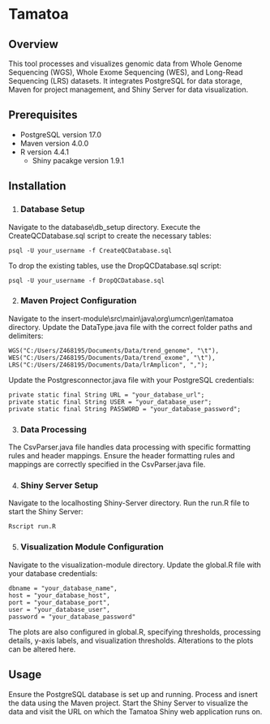 # Tamatoa

## Overview
This tool processes and visualizes genomic data from Whole Genome Sequencing (WGS), Whole Exome Sequencing (WES), and Long-Read Sequencing (LRS) datasets. It integrates PostgreSQL for data storage, Maven for project management, and Shiny Server for data visualization.

## Prerequisites
* PostgreSQL version 17.0
* Maven version 4.0.0
* R version 4.4.1
  * Shiny pacakge version 1.9.1

## Installation
1. ### Database Setup
Navigate to the database\db_setup directory.
Execute the CreateQCDatabase.sql script to create the necessary tables:
```
psql -U your_username -f CreateQCDatabase.sql
```

To drop the existing tables, use the DropQCDatabase.sql script:
```
psql -U your_username -f DropQCDatabase.sql
```

2. ### Maven Project Configuration
Navigate to the insert-module\src\main\java\org\umcn\gen\tamatoa directory.
Update the DataType.java file with the correct folder paths and delimiters:
```
WGS("C:/Users/Z468195/Documents/Data/trend_genome", "\t"),
WES("C:/Users/Z468195/Documents/Data/trend_exome", "\t"),
LRS("C:/Users/Z468195/Documents/Data/lrAmplicon", ",");
```

Update the Postgresconnector.java file with your PostgreSQL credentials:
```
private static final String URL = "your_database_url";
private static final String USER = "your_database_user";
private static final String PASSWORD = "your_database_password";
```

3. ### Data Processing
The CsvParser.java file handles data processing with specific formatting rules and header mappings.
Ensure the header formatting rules and mappings are correctly specified in the CsvParser.java file.

4. ### Shiny Server Setup
Navigate to the localhosting Shiny-Server directory.
Run the run.R file to start the Shiny Server:
```
Rscript run.R
```

5. ### Visualization Module Configuration
Navigate to the visualization-module directory.
Update the global.R file with your database credentials:
```
dbname = "your_database_name",
host = "your_database_host",
port = "your_database_port",
user = "your_database_user",
password = "your_database_password"
```

The plots are also configured in global.R, specifying thresholds, processing details, y-axis labels, and visualization thresholds.
Alterations to the plots can be altered here.

## Usage
Ensure the PostgreSQL database is set up and running.
Process and isnert the data using the Maven project.
Start the Shiny Server to visualize the data and visit the URL on which the Tamatoa Shiny web application runs on.
